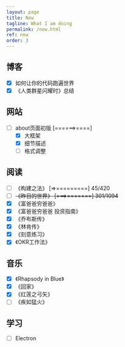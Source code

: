 ```yaml
---
layout: page
title: Now
tagline: What I am doing
permalink: /now.html
ref: now
order: 3
---
```


## 博客
- [x] 如何让你的代码跑遍世界
- [x] 《人类群星闪耀时》总结

## 网站
- [ ] about页面初版 \[======>====\]
  - [x] 大框架
  - [x] 细节描述
  - [ ] 格式调整

## 阅读
- [ ] 《构建之法》 \[=>=========\] 45/420
- [ ] ~~《昨日的世界》 \[===>=======\] 301/1094~~
- [x] 《富爸爸穷爸爸》
- [x] 《富爸爸穷爸爸 投资指南》
- [x] 《乔布斯传》
- [x] 《林肯传》
- [x] 《刻意练习》
- [x] 《OKR工作法》

## 音乐
- [x] 《Rhapsody in Blue》
- [x] 《回家》
- [x] 《红莲之弓矢》
- [ ] 《疾如猛火》

## 学习
- [ ] Electron
